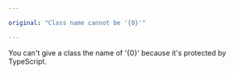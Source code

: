 ```yaml
---

original: "Class name cannot be '{0}'"

---
```


You can't give a class the name of '{0}' because it's protected by TypeScript.